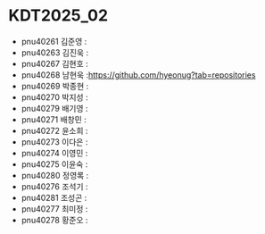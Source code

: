 # KDT2025_02
+ pnu40261	김준영 : 
+ pnu40263	김진욱 :
+ pnu40267	김현호 :
+ pnu40268	남현욱 :https://github.com/hyeonug?tab=repositories
+ pnu40269	박종현 :
+ pnu40270	박지성 :
+ pnu40279	배기영 :
+ pnu40271	배창민 :
+ pnu40272	윤소희 :
+ pnu40273	이다은 :
+ pnu40274	이영민 :
+ pnu40275	이윤숙 :
+ pnu40280	정영록 :
+ pnu40276	조석기 :
+ pnu40281	조성곤 :
+ pnu40277	최미정 :
+ pnu40278	황준오 : 
